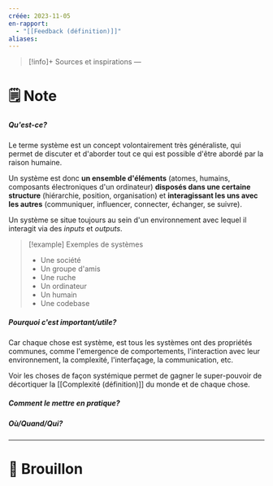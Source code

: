 ```yaml
---
créée: 2023-11-05
en-rapport:
  - "[[Feedback (définition)]]"
aliases: 
---
```

> [!info]+ Sources et inspirations
> —

# 🗒️ Note
##### Qu'est-ce?
Le terme système est un concept volontairement très généraliste, qui permet de discuter et d'aborder tout ce qui est possible d'être abordé par la raison humaine.

Un système est donc **un ensemble d'éléments** (atomes, humains, composants électroniques d'un ordinateur) **disposés dans une certaine structure** (hiérarchie, position, organisation) et **interagissant les uns avec les autres** (communiquer, influencer, connecter, échanger, se suivre).

Un système se situe toujours au sein d'un environnement avec lequel il interagit via des *inputs* et *outputs*.

> [!example] Exemples de systèmes 
> - Une société 
> - Un groupe d'amis 
> - Une ruche 
> - Un ordinateur 
> - Un humain
> - Une codebase

##### Pourquoi c'est important/utile?
Car chaque chose est système, est tous les systèmes ont des propriétés communes, comme l'emergence de comportements, l'interaction avec leur environnement, la complexité, l'interfaçage, la communication, etc.

Voir les choses de façon systémique permet de gagner le super-pouvoir de décortiquer la [[Complexité (définition)]] du monde et de chaque chose.

##### Comment le mettre en pratique?

##### Où/Quand/Qui?

---
# 💭 Brouillon

